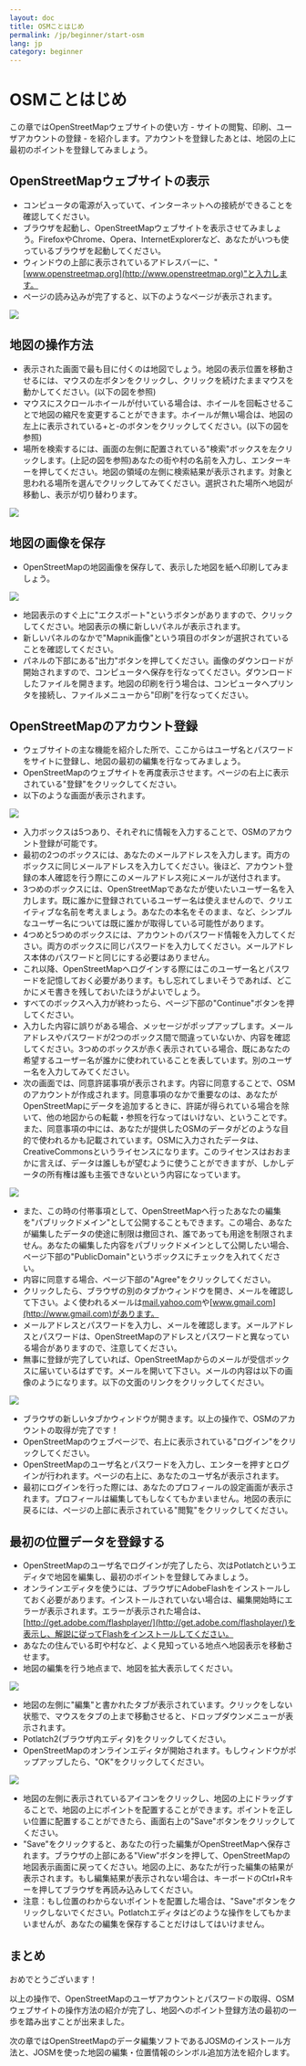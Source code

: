 ```yaml
---
layout: doc
title: OSMことはじめ
permalink: /jp/beginner/start-osm
lang: jp
category: beginner
---
```


OSMことはじめ
========

この章ではOpenStreetMapウェブサイトの使い方 -
サイトの閲覧、印刷、ユーザアカウントの登録 -
を紹介します。アカウントを登録したあとは、地図の上に最初のポイントを登録してみましょう。

OpenStreetMapウェブサイトの表示
----------------------

-  コンピュータの電源が入っていて、インターネットへの接続ができることを確認してください。
-  ブラウザを起動し、OpenStreetMapウェブサイトを表示させてみましょう。FirefoxやChrome、Opera、InternetExplorerなど、あなたがいつも使っているブラウザを起動してください。
-  ウィンドウの上部に表示されているアドレスバーに、"[www.openstreetmap.org](http://www.openstreetmap.org)"と入力します。
-  ページの読み込みが完了すると、以下のようなページが表示されます。

  ![]({{site.baseurl}}/images/jp_beg_ch3_image06.png)

地図の操作方法
-------

-  表示された画面で最も目に付くのは地図でしょう。地図の表示位置を移動させるには、マウスの左ボタンをクリックし、クリックを続けたままマウスを動かしてください。(以下の図を参照)
-  マウスにスクロールホイールが付いている場合は、ホイールを回転させることで地図の縮尺を変更することができます。ホイールが無い場合は、地図の左上に表示されている+と-のボタンをクリックしてください。(以下の図を参照)
-  場所を検索するには、画面の左側に配置されている"検索"ボックスを左クリックします。(上記の図を参照)あなたの街や村の名前を入力し、エンターキーを押してください。地図の領域の左側に検索結果が表示されます。対象と思われる場所を選んでクリックしてみてください。選択された場所へ地図が移動し、表示が切り替わります。

  ![]({{site.baseurl}}/images/jp_beg_ch3_image02.png)

 地図の画像を保存
---------

-  OpenStreetMapの地図画像を保存して、表示した地図を紙へ印刷してみましょう。

  ![]({{site.baseurl}}/images/jp_beg_ch3_image07.png)

-  地図表示のすぐ上に"エクスポート"というボタンがありますので、クリックしてください。地図表示の横に新しいパネルが表示されます。
-  新しいパネルのなかで"Mapnik画像"という項目のボタンが選択されていることを確認してください。
-  パネルの下部にある"出力"ボタンを押してください。画像のダウンロードが開始されますので、コンピュータへ保存を行なってください。ダウンロードしたファイルを開きます。地図の印刷を行う場合は、コンピュータへプリンタを接続し、ファイルメニューから"印刷"を行なってください。

OpenStreetMapのアカウント登録
---------------------

-  ウェブサイトの主な機能を紹介した所で、ここからはユーザ名とパスワードをサイトに登録し、地図の最初の編集を行なってみましょう。
-  OpenStreetMapのウェブサイトを再度表示させます。ページの右上に表示されている"登録"をクリックしてください。
-  以下のような画面が表示されます。

  ![]({{site.baseurl}}/images/jp_beg_ch3_image01.png)

-  入力ボックスは5つあり、それぞれに情報を入力することで、OSMのアカウント登録が可能です。
-  最初の2つのボックスには、あなたのメールアドレスを入力します。両方のボックスに同じメールアドレスを入力してください。後ほど、アカウント登録の本人確認を行う際にこのメールアドレス宛にメールが送付されます。
-  3つめのボックスには、OpenStreetMapであなたが使いたいユーザー名を入力します。既に誰かに登録されているユーザー名は使えませんので、クリエイティブな名前を考えましょう。あなたの本名をそのまま、など、シンプルなユーザー名については既に誰かが取得している可能性があります。
-  4つめと5つめのボックスには、アカウントのパスワード情報を入力してください。両方のボックスに同じパスワードを入力してください。メールアドレス本体のパスワードと同じにする必要はありません。
-  これ以降、OpenStreetMapへログインする際にはこのユーザー名とパスワードを記憶しておく必要があります。もし忘れてしまいそうであれば、どこかにメモ書きを残しておいたほうがよいでしょう。
-  すべてのボックスへ入力が終わったら、ページ下部の"Continue"ボタンを押してください。
-  入力した内容に誤りがある場合、メッセージがポップアップします。メールアドレスやパスワードが2つのボックス間で間違っていないか、内容を確認してください。3つめのボックスが赤く表示されている場合、既にあなたの希望するユーザー名が誰かに使われていることを表しています。別のユーザー名を入力してみてください。
-  次の画面では、同意許諾事項が表示されます。内容に同意することで、OSMのアカウントが作成されます。同意事項のなかで重要なのは、あなたがOpenStreetMapにデータを追加するときに、許諾が得られている場合を除いて、他の地図からの転載・参照を行なってはいけない、ということです。また、同意事項の中には、あなたが提供したOSMのデータがどのような目的で使われるかも記載されています。OSMに入力されたデータは、CreativeCommonsというライセンスになります。このライセンスはおおまかに言えば、データは誰しもが望むように使うことができますが、しかしデータの所有権は誰も主張できないという内容になっています。

  ![]({{site.baseurl}}/images/jp_beg_ch3_image08.png)

-  また、この時の付帯事項として、OpenStreetMapへ行ったあなたの編集を"パブリックドメイン"として公開することもできます。この場合、あなたが編集したデータの使途に制限は撤回され、誰であっても用途を制限されません。あなたの編集した内容をパブリックドメインとして公開したい場合、ページ下部の"PublicDomain"というボックスにチェックを入れてください。
-  内容に同意する場合、ページ下部の"Agree"をクリックしてください。
-  クリックしたら、ブラウザの別のタブかウィンドウを開き、メールを確認して下さい。よく使われるメールは[mail.yahoo.com](http://mail.yahoo.com)や[www.gmail.com](http://www.gmail.com)があります。
-  メールアドレスとパスワードを入力し、メールを確認します。メールアドレスとパスワードは、OpenStreetMapのアドレスとパスワードと異なっている場合がありますので、注意してください。
-  無事に登録が完了していれば、OpenStreetMapからのメールが受信ボックスに届いているはずです。メールを開いて下さい。メールの内容は以下の画像のようになります。以下の文面のリンクをクリックしてください。

  ![]({{site.baseurl}}/images/jp_beg_ch3_image00.png)

-  ブラウザの新しいタブかウィンドウが開きます。以上の操作で、OSMのアカウントの取得が完了です！
-  OpenStreetMapのウェブページで、右上に表示されている"ログイン"をクリックしてください。
-  OpenStreetMapのユーザ名とパスワードを入力し、エンターを押すとログインが行われます。ページの右上に、あなたのユーザ名が表示されます。
-  最初にログインを行った際には、あなたのプロフィールの設定画面が表示されます。プロフィールは編集してもしなくてもかまいません。地図の表示に戻るには、ページの上部に表示されている"閲覧"をクリックしてください。

最初の位置データを登録する
-------------

-  OpenStreetMapのユーザ名でログインが完了したら、次はPotlatchというエディタで地図を編集し、最初のポイントを登録してみましょう。
-  オンラインエディタを使うには、ブラウザにAdobeFlashをインストールしておく必要があります。インストールされていない場合は、編集開始時にエラーが表示されます。エラーが表示された場合は、[http://get.adobe.com/flashplayer/](http://get.adobe.com/flashplayer/)を表示し、解説に従ってFlashをインストールしてください。
-  あなたの住んでいる町や村など、よく見知っている地点へ地図表示を移動させます。
-  地図の編集を行う地点まで、地図を拡大表示してください。

  ![]({{site.baseurl}}/images/jp_beg_ch3_image03.png)

-  地図の左側に"編集"と書かれたタブが表示されています。クリックをしない状態で、マウスをタブの上まで移動させると、ドロップダウンメニューが表示されます。
-  Potlatch2(ブラウザ内エディタ)をクリックしてください。
-  OpenStreetMapのオンラインエディタが開始されます。もしウィンドウがポップアップしたら、"OK"をクリックしてください。

  ![]({{site.baseurl}}/images/jp_beg_ch3_image05.png)

-  地図の左側に表示されているアイコンをクリックし、地図の上にドラッグすることで、地図の上にポイントを配置することができます。ポイントを正しい位置に配置することができたら、画面右上の"Save"ボタンをクリックしてください。
-  "Save"をクリックすると、あなたの行った編集がOpenStreetMapへ保存されます。ブラウザの上部にある"View"ボタンを押して、OpenStreetMapの地図表示画面に戻ってください。地図の上に、あなたが行った編集の結果が表示されます。もし編集結果が表示されない場合は、キーボードのCtrl+Rキーを押してブラウザを再読み込みしてください。
-  注意：もし位置のわからないポイントを配置した場合は、"Save"ボタンをクリックしないでください。Potlatchエディタはどのような操作をしてもかまいませんが、あなたの編集を保存することだけはしてはいけません。

まとめ
---

おめでとうございます！

以上の操作で、OpenStreetMapのユーザアカウントとパスワードの取得、OSMウェブサイトの操作方法の紹介が完了し、地図へのポイント登録方法の最初の一歩を踏み出すことが出来ました。

次の章ではOpenStreetMapのデータ編集ソフトであるJOSMのインストール方法と、JOSMを使った地図の編集・位置情報のシンボル追加方法を紹介します。
